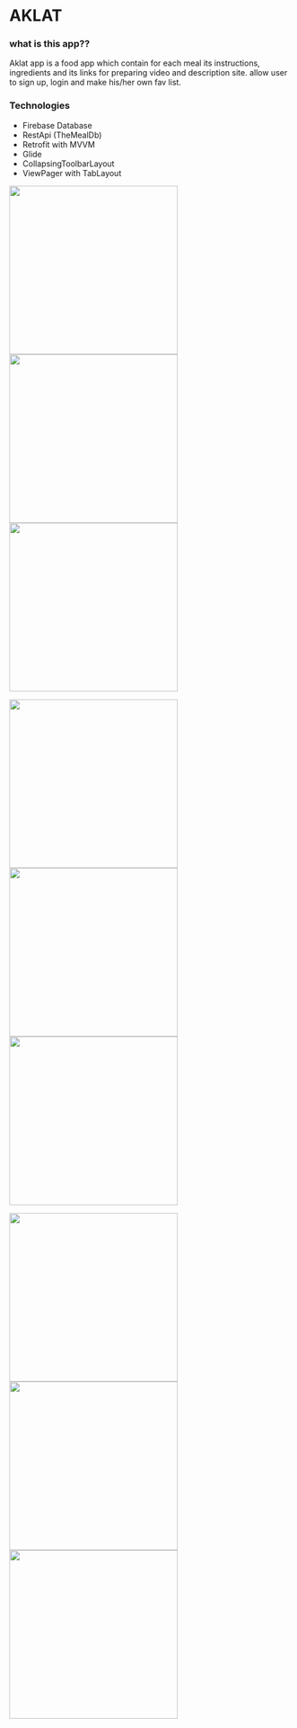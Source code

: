 # AKLAT

### what is this app??
  Aklat app is a food app which contain for each meal its instructions, ingredients and its links for preparing video and description site.
  allow user to sign up, login and make his/her own fav list.  
 
### Technologies
- Firebase Database
- RestApi (TheMealDb)
- Retrofit with MVVM
- Glide
- CollapsingToolbarLayout
- ViewPager with TabLayout


<p float="left">
  <img src="https://user-images.githubusercontent.com/62244215/128637559-41800ff4-8e13-45e3-9d90-cc618f897fdf.png" width="300" />
  <img src="https://user-images.githubusercontent.com/62244215/128637562-20d832c1-facb-471d-a420-2d1a3541bdb3.png" width="300" />
  <img src="https://user-images.githubusercontent.com/62244215/128637563-eab6e420-282c-4592-9e2b-ac398fdb87a8.png" width="300" />
</p>

<p float="left">
  <img src="https://user-images.githubusercontent.com/62244215/128637566-370a8002-bb6c-44c4-a5e5-45cef37a344b.png" width="300" />
  <img src="https://user-images.githubusercontent.com/62244215/128637567-d5bad39f-eb84-4238-83ca-b705d4ff9175.png" width="300" />
  <img src="https://user-images.githubusercontent.com/62244215/128637571-fb96d5ef-8932-4eaf-b093-e9441c6cc06c.png" width="300" />
</p>

<p float="left">
  <img src="https://user-images.githubusercontent.com/62244215/128637576-b7c06f1b-fe69-4f51-9a48-6d1e207a2632.png" width="300" />
  <img src="https://user-images.githubusercontent.com/62244215/128637586-3a474ad1-7e97-4975-83e9-d72585aa274e.png" width="300" />
  <img src="https://user-images.githubusercontent.com/62244215/128637593-b6e14240-1a44-4b7a-bc6a-bd1de76dff2d.png" width="300" />
</p>

